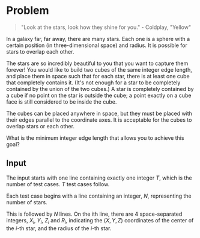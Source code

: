 # Problem

> "Look at the stars, look how they shine for you." - Coldplay, "Yellow"

In a galaxy far, far away, there are many stars. Each one is a sphere with a certain position (in three-dimensional space) and radius. It is possible for stars to overlap each other.

The stars are so incredibly beautiful to you that you want to capture them forever! You would like to build two cubes of the same integer edge length, and place them in space such that for each star, there is at least one cube that completely contains it. (It's not enough for a star to be completely contained by the union of the two cubes.) A star is completely contained by a cube if no point on the star is outside the cube; a point exactly on a cube face is still considered to be inside the cube.

The cubes can be placed anywhere in space, but they must be placed with their edges parallel to the coordinate axes. It is acceptable for the cubes to overlap stars or each other.

What is the minimum integer edge length that allows you to achieve this goal?

## Input

The input starts with one line containing exactly one integer $T$, which is the number of test cases. $T$ test cases follow.

Each test case begins with a line containing an integer, $N$, representing the number of stars.

This is followed by $N$ lines. On the ith line, there are 4 space-separated integers, $X_i$, $Y_i$, $Z_i$ and $R_i$, indicating the $(X, Y, Z)$ coordinates of the center of the $i$-th star, and the radius of the $i$-th star.
